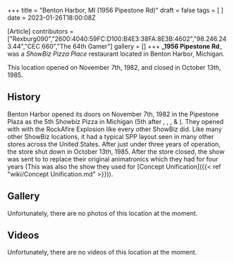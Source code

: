 +++
title = "Benton Harbor, MI (1956 Pipestone Rd)"
draft = false
tags = [ ]
date = 2023-01-26T18:00:08Z

[Article]
contributors = ["Rexburg090","2600:4040:59FC:D100:B4E3:38FA:8E3B:4602","98.246.243.44","CEC 660","The 64th Gamer"]
gallery = []
+++
**_1956 Pipestone Rd**_ was a _ShowBiz Pizza Place_ restaurant located in Benton Harbor, Michigan.

This location opened on November 7th, 1982, and closed in October 13th, 1985.

## History ##
Benton Harbor opened its doors on November 7th, 1982 in the Pipestone Plaza as the 5th Showbiz Pizza in Michigan (5th after , , , & ). They opened with with the RockAfire Explosion like every other ShowBiz did. Like many other ShowBiz locations, it had a typical SPP layout seen in many other stores across the United States. After just under three years of operation, the store shut down in October 13th, 1985. After the store closed, the show was sent to  to replace their original animatronics which they had for four years (This was also the show they used for [Concept Unification]({{< ref "wiki/Concept Unification.md" >}})). 

## Gallery ##
Unfortunately, there are no photos of this location at the moment.

## Videos ##
Unfortunately, there are no videos of this location at the moment.